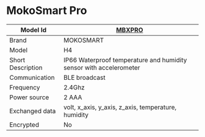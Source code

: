 # MokoSmart Pro

|Model Id|[MBXPRO](https://github.com/theengs/decoder/blob/development/src/devices/MBXPRO_json.h)|
|-|-|
|Brand|MOKOSMART|
|Model|H4|
|Short Description|IP66 Waterproof temperature and humidity sensor with accelerometer|
|Communication|BLE broadcast|
|Frequency|2.4Ghz|
|Power source|2 AAA|
|Exchanged data|volt, x_axis, y_axis, z_axis, temperature, humidity|
|Encrypted|No|
